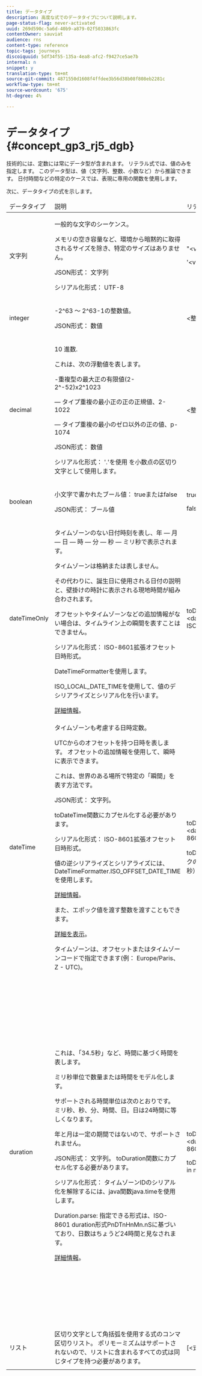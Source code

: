 ```yaml
---
title: データタイプ
description: 高度な式でのデータタイプについて説明します。
page-status-flag: never-activated
uuid: 269d590c-5a6d-40b9-a879-02f5033863fc
contentOwner: sauviat
audience: rns
content-type: reference
topic-tags: journeys
discoiquuid: 5df34f55-135a-4ea8-afc2-f9427ce5ae7b
internal: n
snippet: y
translation-type: tm+mt
source-git-commit: 4871550d1608f4ffdee3b56d38b08f808eb2281c
workflow-type: tm+mt
source-wordcount: '675'
ht-degree: 4%

---
```



# データタイプ {#concept_gp3_rj5_dgb}

技術的には、定数には常にデータ型が含まれます。 リテラル式では、値のみを指定します。 このデータ型は、値（文字列、整数、小数など）から推論できます。 日付時間などの特定のケースでは、表現に専用の関数を使用します。

次に、データタイプの式を示します。

<table>
    <thead>
        <tr>
        <td>データタイプ</td>
        <td>説明</td>
        <td>リテラル表現</td>
        <td>例</td>
        </tr>
    </thead>
    <tbody>
    <tr>
        <td>文字列</td>
        <td><p>一般的な文字のシーケンス。</p><p>メモリの空き容量など、環境から暗黙的に取得されるサイズを除き、特定のサイズはありません。</p><p>JSON形式： 文字列</p><p>シリアル化形式： UTF-8</p></td>
        <td><p>"&lt;value&gt;"</p><p>'&lt;value&gt;'</p></td>
        <td><p><pre>"hello world"</pre></p><p><pre>'hello world'</pre></p></td>
    </tr>
    <tr>
        <td>integer</td>
        <td><p>-2^63 ～ 2^63-1の整数値。</p><p>JSON形式： 数値</p></td>
        <td>&lt;整数値&gt;</td>
        <td><p><pre>42</pre></p></td>
    </tr>
    <tr>
        <td>decimal</td>
        <td><p>10 進数.</p><p>これは、次の浮動値を表します。</p>
        <p>-重複型の最大正の有限値(2-2^-52)x2^1023</p>
        <p>  — タイプ重複の最小正の正の正規値、2-1022</p>
        <p>  — タイプ重複の最小のゼロ以外の正の値、p-1074</p><p>JSON形式： 数値</p><p>シリアル化形式： '.'を使用 を小数点の区切り文字として使用します。</p></td>
        <td>&lt;整数値&gt;&lt;整数値&gt;</td>
        <td><p><pre>3.14</pre></p></td>
    </tr>
    <tr>
        <td>boolean</td>
        <td><p>小文字で書かれたブール値： trueまたはfalse</p><p>JSON形式： ブール値</p></td>
        <td><p>true</p><p>false</p></td>
        <td><p><pre>true</pre></p></td>
    </tr>
    <tr>
        <td>dateTimeOnly</td>
        <td><p>タイムゾーンのない日付時刻を表し、年 — 月 — 日 — 時 — 分 — 秒 — ミリ秒で表示されます。</p><p>タイムゾーンは格納または表しません。</p><p>その代わりに、誕生日に使用される日付の説明と、壁掛けの時計に表示される現地時間が組み合わされます。</p><p>オフセットやタイムゾーンなどの追加情報がない場合は、タイムライン上の瞬間を表すことはできません。</p><p>シリアル化形式： ISO-8601拡張オフセット日時形式。</p><p>DateTimeFormatterを使用します。</p><p>ISO_LOCAL_DATE_TIMEを使用して、値のデシリアライズとシリアル化を行います。</p> <a href="https://docs.oracle.com/javase/8/docs/api/java/time/format/DateTimeFormatter.html#ISO_LOCAL_DATE_TIME">詳細情報</a>。</td>
        <td><p>toDateTimeOnly("&lt;dateTimeOnly in ISO-8601 format&gt;")</p></td>
        <td></td>
    </tr>
    <tr>
        <td>dateTime</td>
        <td><p>タイムゾーンも考慮する日時定数。</p><p>UTCからのオフセットを持つ日時を表します。 オフセットの追加情報を使用して、瞬時に表示できます。 </p><p>これは、世界のある場所で特定の「瞬間」を表す方法です。</p><p>JSON形式： 文字列。</p><p> toDateTime関数にカプセル化する必要があります。</p><p>
        シリアル化形式： ISO-8601拡張オフセット日時形式。</p><p> 値の逆シリアライズとシリアライズには、DateTimeFormatter.ISO_OFFSET_DATE_TIMEを使用します。</p> <a href="https://docs.oracle.com/javase/8/docs/api/java/time/format/DateTimeFormatter.html#ISO_OFFSET_DATE_TIME">詳細情報</a>。 
        <p>また、エポック値を渡す整数を渡すこともできます。</p> <a href="https://www.epochconverter.com/">詳細を表示</a>。</p>
        <p>タイムゾーンは、オフセットまたはタイムゾーンコードで指定できます(例： Europe/Paris、Z - UTC)。</p></td>
        <td><p>toDateTime("&lt;dateTime in ISO-8601 format&gt;")</p>
        <p>toDateTime(&lt;エポックの整数値（ミリ秒）)</p></td>
        <td><p><pre>toDateTime("1977-04-22T06:00:00Z")</pre></p><p><pre>toDateTime</pre></p><p><pre>("2011-12-03T15:15:30Z")</pre></p><p><pre>toDateTime</pre></p><p><pre>("2011-12-03T15:15:30.123Z")</pre></p><p><pre>toDateTime</pre></p><p><pre>("2011-12-03T15:15:30.123+02:00")</pre></p>
        <p><pre>toDateTime</pre></p><p><pre>("2011-12-03T15:15:30.123-00:20")</pre></p><p><pre>toDateTime(1560762190189)</pre></p></td>
    </tr>
    <tr>
        <td>duration</td>
        <td><p>これは、「34.5秒」など、時間に基づく時間を表します。</p><p> ミリ秒単位で数量または時間をモデル化します。</p><p>サポートされる時間単位は次のとおりです。 ミリ秒、秒、分、時間、日。日は24時間に等しくなります。</p><p> 年と月は一定の期間ではないので、サポートされません。</p><p>JSON形式： 文字列。 toDuration関数にカプセル化する必要があります。</p><p>シリアル化形式： タイムゾーンIDのシリアル化を解除するには、java関数java.timeを使用します。</p><p>Duration.parse: 指定できる形式は、ISO-8601 duration形式PnDTnHnMn.nSに基づいており、日数はちょうど24時間と見なされます。</p><a href="https://docs.oracle.com/javase/8/docs/api/java/time/Duration.html#parse-java.lang.CharSequence-">詳細情報</a>。</td>
        <td><p>toDuration("&lt;duration in ISO-8601 format&gt;")</p><p>toDuration(&lt;duration in milliseconds&gt;)</p></td>
        <td><p><pre>toDuration("PT5S") // 5秒</pre></p>
        <p><pre>toDuration(500) // </pre></p>
        <p><pre>500ms</pre></p>
        <p><pre>toDuration("PT20.345S") </pre></p>
        <p><pre> — 解析は「20.345秒」</pre></p>
        <p><pre>toDuration("PT15M") </pre></p>
        <p><pre>  — 解析は「15分」</pre></p>
        <p><pre>（1分は60秒）</pre></p>
        <p><pre>toDuration("PT10H") </pre></p>
        <p><pre> — 解析は「10時間」と呼ばれます。</pre></p>
        <p><pre>（時間は3600秒）</pre></p>
        <p><pre>toDuration("P2D") </pre></p>
        <p><pre>— parses as "2 days"</pre></p>
        <p><pre>(日が </pre></p>
        <p><pre>24時間または86400秒)</pre></p>
        <p><pre>toDuration("P2DT3H4M") </pre></p>
        <p><pre> — パースは</pre></p>
        <p><pre>"2日3時間4分"</pre></p>
        <p><pre>toDuration("P-6H3M") </pre></p>
        <p><pre> — パースは</pre></p>
        <p><pre>"-6時間+3分"</pre></p>
        <p><pre>toDuration("-P6H3M") </pre></p>
        <p><pre> — パースは</pre></p>
        <p><pre>"-6時間 —3分"</pre></p>
        <p><pre>toDuration("-P-6H+3M") </pre></p>
        <p><pre> — パースは</pre></p>
        <p><pre>"+6時間 —3分"</pre></p></td>
    </tr>
    <tr>
        <td>リスト</td>
        <td>区切り文字として角括弧を使用する式のコンマ区切りリスト。 ポリモーミズムはサポートされないので、リストに含まれるすべての式は同じタイプを持つ必要があります。</td>
        <td>[&lt;式&gt;, &lt;式&gt;, ... ]</td>
        <td><p><pre>["value1","value2"]</pre></p><p><pre>[3,5]</pre></p><p><pre>[toDuration(500),toDuration(800)]</pre></p></td>
    </tr>
    </tbody>
</table>
